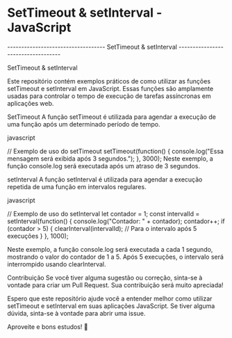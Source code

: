# SetTimeout & setInterval - JavaScript


----------------------------------- SetTimeout & setInterval -----------------------------------

SetTimeout & setInterval

Este repositório contém exemplos práticos de como utilizar as funções setTimeout e setInterval em JavaScript. Essas funções são amplamente usadas para controlar o tempo de execução de tarefas assíncronas em aplicações web.

SetTimeout
A função setTimeout é utilizada para agendar a execução de uma função após um determinado período de tempo.

javascript

// Exemplo de uso do setTimeout
setTimeout(function() {
  console.log("Essa mensagem será exibida após 3 segundos.");
}, 3000);
Neste exemplo, a função console.log será executada após um atraso de 3 segundos.

setInterval
A função setInterval é utilizada para agendar a execução repetida de uma função em intervalos regulares.

javascript

// Exemplo de uso do setInterval
let contador = 1;
const intervalId = setInterval(function() {
  console.log("Contador: " + contador);
  contador++;
  if (contador > 5) {
    clearInterval(intervalId); // Para o intervalo após 5 execuções
  }
}, 1000);

Neste exemplo, a função console.log será executada a cada 1 segundo, mostrando o valor do contador de 1 a 5. Após 5 execuções, o intervalo será interrompido usando clearInterval.

Contribuição
Se você tiver alguma sugestão ou correção, sinta-se à vontade para criar um Pull Request. Sua contribuição será muito apreciada!


Espero que este repositório ajude você a entender melhor como utilizar setTimeout e setInterval em suas aplicações JavaScript. Se tiver alguma dúvida, sinta-se à vontade para abrir uma issue.

Aproveite e bons estudos! 🚀